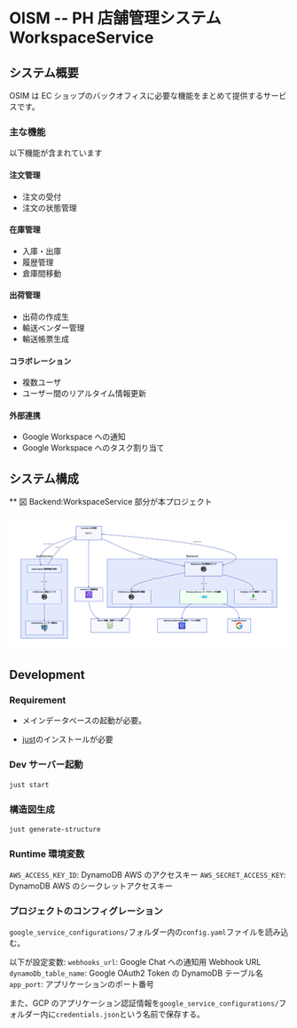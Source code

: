 # OISM -- PH 店舗管理システム WorkspaceService

## システム概要

OSIM は EC ショップのバックオフィスに必要な機能をまとめて提供するサービスです。

### 主な機能

以下機能が含まれています

#### 注文管理

- 注文の受付
- 注文の状態管理

#### 在庫管理

- 入庫・出庫
- 履歴管理
- 倉庫間移動

#### 出荷管理

- 出荷の作成生
- 輸送ベンダー管理
- 輸送帳票生成

#### コラボレーション

- 複数ユーザ
- ユーザー間のリアルタイム情報更新

#### 外部連携

- Google Workspace への通知
- Google Workspace へのタスク割り当て

## システム構成

\*\* 図 Backend:WorkspaceService 部分が本プロジェクト

![system-structure](docs/images/project-structure.png)

## Development

### Requirement

- メインデータベースの起動が必要。

- [just](https://github.com/casey/just)のインストールが必要

### Dev サーバー起動

```sh
just start
```

### 構造図生成

```sh
just generate-structure
```

### Runtime 環境変数

`AWS_ACCESS_KEY_ID`: DynamoDB AWS のアクセスキー
`AWS_SECRET_ACCESS_KEY`: DynamoDB AWS のシークレットアクセスキー

### プロジェクトのコンフィグレーション

`google_service_configurations/`フォルダー内の`config.yaml`ファイルを読み込む。

以下が設定変数:
`webhooks_url`: Google Chat への通知用 Webhook URL
`dynamoDb_table_name`: Google OAuth2 Token の DynamoDB テーブル名
`app_port`: アプリケーションのポート番号

また、GCP のアプリケーション認証情報を`google_service_configurations/`フォルダー内に`credentials.json`という名前で保存する。
